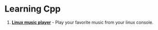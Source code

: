# Learning Cpp
1. [__Linux music player__](https://github.com/cbedroid/learn-cpp/tree/master/1-MusicPlayer) - Play your favorite music from your linux console.
